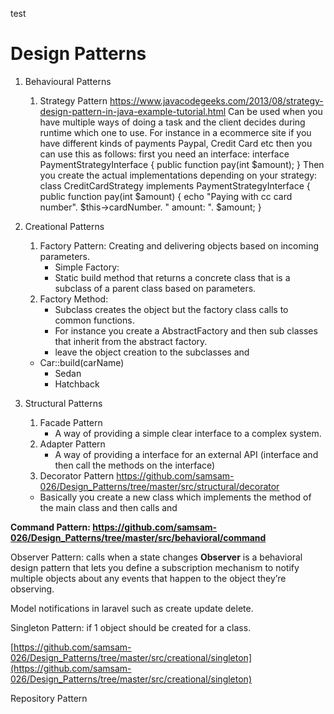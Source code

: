 test
# Design  Patterns

 1. Behavioural Patterns
     1. Strategy Pattern
  https://www.javacodegeeks.com/2013/08/strategy-design-pattern-in-java-example-tutorial.html
  Can be used when you have multiple ways of doing a task and the client decides during runtime which one to use.
 For instance in a ecommerce site if you have different kinds of payments Paypal, Credit Card etc then you can use this as follows:
    first you need an interface:
     interface PaymentStrategyInterface {
        public function pay(int $amount);
     }
     Then you create the actual implementations depending on your strategy:
     class CreditCardStrategy implements PaymentStrategyInterface {
        public function pay(int $amount) {
        echo "Paying with cc card number". $this->cardNumber. " amount: ". $amount;
        }
    


 2. Creational Patterns
	 1. Factory Pattern:  Creating and delivering objects based on incoming parameters. 
		- Simple Factory:
		- Static build method that returns a concrete class that is a subclass of a parent class based on parameters. 
	2. Factory Method:
		- Subclass creates the object but the factory class calls to common functions. 
		- For instance you create a AbstractFactory and then sub classes that inherit from the abstract factory. 
		- leave the object creation to the subclasses and  
	- Car::build(carName)
		- Sedan
		- Hatchback 
	
3. Structural Patterns
	 1. Facade Pattern 
		- A way of providing a simple clear interface to a complex system. 
	 2. Adapter Pattern
		- A way of providing a interface for an external API (interface and then call the methods on the interface)
	 3. Decorator Pattern https://github.com/samsam-026/Design_Patterns/tree/master/src/structural/decorator
	- Basically you create a new class which implements the method of the main class and then calls and 


**Command Pattern: https://github.com/samsam-026/Design_Patterns/tree/master/src/behavioral/command**

Observer Pattern: calls when a state changes
**Observer** is a behavioral design pattern that lets you define a subscription mechanism to notify multiple objects about any events that happen to the object they’re observing.

Model notifications in laravel such as create update delete.

Singleton Pattern: if 1 object should be created for a class.

[https://github.com/samsam-026/Design_Patterns/tree/master/src/creational/singleton](https://github.com/samsam-026/Design_Patterns/tree/master/src/creational/singleton)



Repository Pattern
